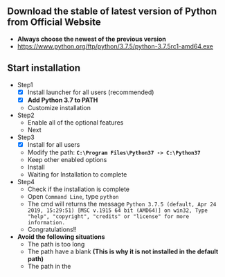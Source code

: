 ## Download the stable of latest version of Python from Official Website
* **Always choose the newest of the previous version**
* https://www.python.org/ftp/python/3.7.5/python-3.7.5rc1-amd64.exe

## Start installation
* Step1
    * [x] Install launcher for all users (recommended)
    * [x] **Add Python 3.7 to PATH**
    * Customize installation
* Step2
    * Enable all of the optional features
    * Next
* Step3
    * [x] Install for all users
    * Modify the path: **`C:\Program Files\Python37 -> C:\Python37`**
    * Keep other enabled options
    * Install
    * Waiting for Installation to complete
* Step4
    * Check if the installation is complete
    * Open `Command Line`, type `python`
    * The cmd will returns the message `Python 3.7.5 (default, Apr 24 2019, 15:29:51) [MSC v.1915 64 bit (AMD64)] on win32, Type "help", "copyright", "credits" or "license" for more information.`
    * Congratulations!!
* **Avoid the following situations**
    * The path is too long
    * The path have a blank **(This is why it is not installed in the default path)**
    * The path in the 
  